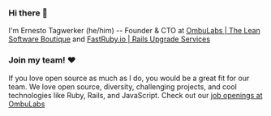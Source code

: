 ### Hi there 👋

I'm Ernesto Tagwerker (he/him) -- Founder & CTO at [OmbuLabs | The Lean Software Boutique](https://www.ombulabs.com?utm_source=github&utm_campaign=etagwerker) and [FastRuby.io | Rails Upgrade Services](https://www.fastruby.io?utm_source=github&utm_campaign=etagwerker)

### Join my team! ❤️

If you love open source as much as I do, you would be a great fit for our team. We love open source, diversity, challenging projects, and cool technologies like Ruby, Rails, and JavaScript. Check out our [job openings at OmbuLabs](https://www.ombulabs.com/jobs?utm_source=github&utm_campaign=etagwerker)

<!--
**etagwerker/etagwerker** is a ✨ _special_ ✨ repository because its `README.md` (this file) appears on your GitHub profile.

Here are some ideas to get you started:

- 🔭 I’m currently working on ...
- 🌱 I’m currently learning ...
- 👯 I’m looking to collaborate on ...
- 🤔 I’m looking for help with ...
- 💬 Ask me about ...
- 📫 How to reach me: ...
- 😄 Pronouns: ...
- ⚡ Fun fact: ...
-->
